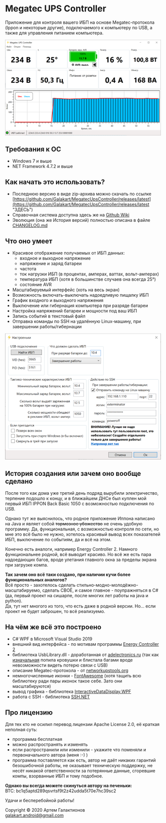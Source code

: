 
# Megatec UPS Controller
Приложение для контроля вашего ИБП на основе Megatec-протокола (Ippon и некоторые другие), подключаемого к компьютеру по USB, а также для управления питанием компьютера.

![Главное окно](https://raw.githubusercontent.com/Galakart/MegatecUpsController/master/img/main.png "Главное окно")

## Требования к ОС
- Windows 7 и выше
- NET Framework 4.7.2 и выше

## Как начать это использовать?
- Последнюю версию в виде zip-архива можно скачать по ссылке [https://github.com/Galakart/MegatecUpsController/releases/latest](https://github.com/Galakart/MegatecUpsController/releases/latest "ЗДЕСЬ")
- Справочная система доступна здесь же на [Github Wiki](https://github.com/Galakart/MegatecUpsController/wiki "Github Wiki")
- Эволюция (она же История версий) полностью описана в файле [CHANGELOG.md](https://github.com/Galakart/MegatecUpsController/blob/master/CHANGELOG.md "CHANGELOG.md")

## Что оно умеет
+ Красивое отображение получаемых от ИБП данных:
	+ входное и выходное напряжение
	+ напряжение и заряд батареи
	+ частота
	+ ток нагрузки ИБП (в процентах, амперах, ваттах, вольт-амперах)
	+ температура ИБП (хотя в большинстве случаев она всегда 25°)
	+ состояние AVR
+ Масштабируемый интерфейс (хоть на весь экран)
+ Возможность включать-выключать надоедливую пищалку ИБП
+ График входного и выходного напряжения
+ Выключение или гибернация компьютера при разряде батареи
+ Настройка напряжений батареи и мощности под ваш ИБП
+ Запись событий в текстовый файл
+ Отправка команды по SSH на удалённую Linux-машину, при завершении работы/гибернации

![Окно настроек](https://raw.githubusercontent.com/Galakart/MegatecUpsController/master/img/settings.png "Окно настроек")

## История создания или зачем оно вообще сделано
После того как дома уже третий день подряд вырубили электричество, терпение подошло к концу, и в ближайшем ДНСе был куплен мой первый ИБП IPPON Back Basic 1050 с возможностью подключения по USB.

Однако тут же выяснилось, что родное приложение Иппона написано на Java и являет собой ~~тормозное убожество~~ не очень удобную программу. Да, функциональная, с возможностью контроля по сети, но мне это всё было не нужно, хотелось красивый вывод всех показателей ИБП, выключение по событиям, да и всё на этом.

Конечно есть аналоги, например Energy Controller 2. Намного функциональнее родной, всё выводит красиво. Но всё же есть пара надоедающих багов, вроде улетания главного окна за пределы экрана при загрузке компа.

**Так зачем оно всё таки создано, при наличии кучи более функциональных аналогов?**  
Всё просто - захотелось сделать стильно-модно-молодёжно-масштабируемо, сделать СВОЁ, и самое главное - поупражняться в C# (да, первый проект на сишарпе, после многих лет работы на java и python).  
Да, тут нет многого из того, что есть даже в родной версии. Но... если проект не будет заброшен, то всё реализуемо.

## На чём же всё это построено
- C# WPF в Microsoft Visual Studio 2019
- внешний вид интерфейса - по мотивам программы [Energy Controller 2](https://sites.google.com/site/ibakhlab/News/energycontroller20582332200sp5 "Energy Controller 2")
- библиотека UsbLibrary.dll - доработанная от [adelectronics.ru](https://adelectronics.ru/2016/11/22/usblibrary-c-usb-hid-library/ "adelectronics.ru") (так как [изначальная](https://www.codeproject.com/Articles/18099/A-USB-HID-Component-for-C "изначальная") попила кровушки и блистала багами вроде невозможности видеть потерю связи с USB)
- описание Megatec-протокола - от [networkupstools.org](https://networkupstools.org/protocols/megatec.html "networkupstools.org")
- немногочисленные иконки - [FontAwesome](https://fontawesome.com/ "FontAwesome") (хотя тащить всю библиотеку ради пары иконок такое себе. Зато они масштабируются)
- вывод графика - библиотека [InteractiveDataDisplay.WPF](https://github.com/microsoft/InteractiveDataDisplay.WPF "InteractiveDataDisplay.WPF")
- работа с SSH - библиотека [SSH.NET](https://github.com/sshnet/SSH.NET "SSH.NET")

## Про лицензию
Для тех кто не осилил перевод лицензии Apache License 2.0, её краткая неполная суть:
- программа бесплатная
- можно распространять и изменять
- если распространили или изменили - укажите что поменяли и первоначального автора (меня :-) )
- программа поставляется как есть, автор не даёт никаких гарантий безошибочной работы, не оказывает техническую поддержку, не несёт никакой ответственности за потерянные данные, сгоревшие компы, взорванные ИБП и тому подобное.

**Однако вы всегда можете скинуться автору на печеньки:**  
BTC: bc1q5aptd289qsvrtsf9t2z42udda5t70e7hc39sc2

Удачи и бесперебойной работы!

Copyright © 2020 Артем Галактионов  
galakart.android@gmail.com
